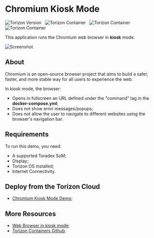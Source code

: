 # Chromium Kiosk Mode #

![Torizon Version](https://img.shields.io/badge/Torizon_OS-6.8.1-blue?logo=torizon)
&nbsp;
![Torizon Container](https://img.shields.io/badge//torizon/chromium-3-blue?logo=docker)
&nbsp;
![Torizon Container](https://img.shields.io/badge//torizon/chromium--vivante-3-blue?logo=docker)
&nbsp;
![Torizon Container](https://img.shields.io/badge//torizon/chromium--am62-3-blue?logo=docker)

This application runs the Chromium web browser in **kiosk** mode.

![Screenshot](./screenshot.png)

## About

Chromium is an open-source browser project that aims to build a safer, faster, and more stable way for all users to experience the web.

In kiosk mode, the browser:

- Opens in fullscreen an URL defined under the "command" tag in the **docker-compose.yml**;
- Does not show error messages/popups;
- Does not allow the user to navigate to different websites using the browser's navigation bar.

## Requirements
To run this demo, you need:

- A supported Toradex SoM;
- Display;
- Torizon OS installed;
- Internet Connectivity.


## Deploy from the Torizon Cloud

- [Chromium Kiosk Mode Demo](https://www.torizon.io/chromium-kiosk-mode);

## More Resources

- [Web Browser in kiosk mode](https://developer.toradex.com/torizon/application-development/use-cases/gui/web-browser-kiosk-mode-with-torizoncore/);
- [Torizon Containers Github](https://github.com/torizon/torizon-containers/tree/oldstable/debian-docker-images/imx/chromium).